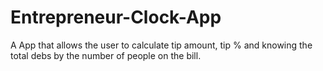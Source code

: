 # Entrepreneur-Clock-App

A App that allows the user to calculate tip amount, tip % and knowing the total debs by the number of people on the bill.